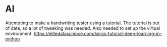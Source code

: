 # AI

Attempting to make a handwriting tester using a tutorial. The tutorial is out of date, so a lot of tweaking was needed. Also needed to set up the virtual environment. https://elitedatascience.com/keras-tutorial-deep-learning-in-python
